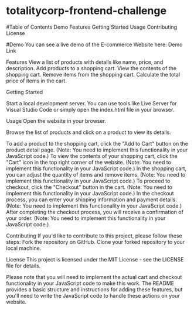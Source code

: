 # totalitycorp-frontend-challenge

#Table of Contents
Demo
Features
Getting Started
Usage
Contributing
License


#Demo
You can see a live demo of the E-commerce Website here: Demo Link

Features
View a list of products with details like name, price, and description.
Add products to a shopping cart.
View the contents of the shopping cart.
Remove items from the shopping cart.
Calculate the total price of items in the cart.


Getting Started

Start a local development server. You can use tools like Live Server for Visual Studio Code or simply open the index.html file in your browser.

Usage
Open the website in your browser.

Browse the list of products and click on a product to view its details.

To add a product to the shopping cart, click the "Add to Cart" button on the product detail page. (Note: You need to implement this functionality in your JavaScript code.)
To view the contents of your shopping cart, click the "Cart" icon in the top right corner of the website. (Note: You need to implement this functionality in your JavaScript code.)
In the shopping cart, you can adjust the quantity of items and remove items. (Note: You need to implement this functionality in your JavaScript code.)
To proceed to checkout, click the "Checkout" button in the cart. (Note: You need to implement this functionality in your JavaScript code.)
In the checkout process, you can enter your shipping information and payment details. (Note: You need to implement this functionality in your JavaScript code.)
After completing the checkout process, you will receive a confirmation of your order. (Note: You need to implement this functionality in your JavaScript code.)



Contributing
If you'd like to contribute to this project, please follow these steps:
Fork the repository on GitHub.
Clone your forked repository to your local machine.




License
This project is licensed under the MIT License - see the LICENSE file for details.

Please note that you will need to implement the actual cart and checkout functionality in your JavaScript code to make this work. The README provides a basic structure and instructions for adding these features, but you'll need to write the JavaScript code to handle these actions on your website.




